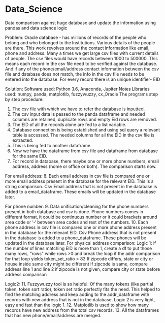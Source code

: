 # Data_Science
Data comparison against huge database and update the information using pandas and data science logic

Problem:
Oracle database - has millions of records of the people who belong and who belonged to the Institutions. 
Various details of the people are there. This work revolves around the contact information like email, phone and address.
Many a times we get large csv files with current details of people. The csv files would have records between 1000 to 500000.
This means each record in the csv file need to be verified against the database. And if any of the phone/email/address contact information between the csv file and database does not match, the info in the csv file needs to be entered into the database. 
For every record there is an unique identifier- EID

Solution:
Software used: Python 3.6, Anaconda, Jupiter Notes
Libraries used: numpy, panda, matplotlib, fuzzywuzzy, cx_Oracle
The programs step by step procedure:
1.	The csv file with which we have to refer the database is inputted.
2.	The csv input data is passed to the panda dataframe and needed columns are retained, duplicate rows and empty Eid rows are removed.
3.	The EID of all the records alone are fed to a list variable.
4.	Database connection is being established and using sql query a relevant table is accessed. The needed columns for all the EID in the csv file is extracted.
5.	This is being fed to another dataframe.
6.	Now we have the dataframe from csv file and dataframe from database for the same EID.
7.	For record in database, there maybe one or more phone numbers, email address, address (home or office or both).
The comparison starts now.

For email address:
8.	Each email address in csv file is compared one or more email address present in the database for the relevant EID. This is a string comparison.
Csv Email address that is not present in the database is added to a email_dataframe. These emails will be updated in the database later.

For phone number:
9.	Data unification/cleaning for the phone numbers present in both database and csv is done. Phone numbers comes in different format, it could be continuous number or it could brackets around area code or ‘-‘ between area codes and rest of the numbers.
10.	Each phone address in csv file is compared one or more phone address present in the database for the relevant EID. 
Csv Phone address that is not present in the database is added to a phone_dataframe. These phones will be updated in the database later.
For physical address comparison:
Logic 1:
if the number of lines matching EID is more than 1, create a df to put those many rows, "rows" while rows >0 and 
 break the loop if the addr comparison for that loop yields token_set_ratio > 83
If zipcode differs, state or city or house inside same city might be different
If zipcode is same, compare address line 1 and line 2
if zipcode is not given, compare city or state before address comparison

Logic2:	
11.	Fuzzywuzzy tool is so helpful. Of the many tokens (like partial token, token sort ratio), token set ratio perfectly fits the need. This helped to find the matching address and keep adding to the addr_dataframe with records with new address that is not in the database. Logic 2 is very light, easy and fast than the logic 1.
12.	Matplotlib is used to show how many records have new address from the total csv records.
13.	All the dataframes that has new phone/email/address are merged.
